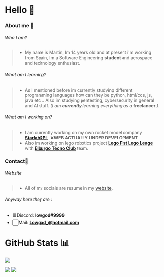 # Hello 👋

### About me 🚀
###### Who I am?
> * My name is Martin, Im 14 years old and at present i'm working from Spain, Im a Software Engineering **student** and aerospace and technology enthusiast.
###### What am I learning?
> * As I mentioned before im currently studying different programming languages how can they be python, html/ccs, js, java etc... Also im studying pentesting, cybersecurity in general and AI stuff. *(I am* ***currently*** *learning everything as a*  **freelancer** *)*.
###### What am I working on?
> * I am currently working on my own rocket model company **[StarlabRPL](https://starlabrpl.tk/)**. ❌**WEB ACTUALLY UNDER DEVELOPMENT**
> * Also im working on lego robotics project **[Lego Fist Lego Leage](https://www.firstlegoleague.org/)** with **[Elburgo Tecno Club](http://www.tecnoclub.es/)** team.

### Contact📲
###### Website
> * All of my socials are resume in my [website](https://l0wgod.xyz/). 
###### Anyway here they are :
* 🟪Discord: **lowgod#9999**
* ⬜️Mail: **Lowgod_@hotmail.com**


# GitHub Stats 📊
![](https://komarev.com/ghpvc/?username=lowg0d&color=blueviolet)

<img src="https://github-readme-stats.vercel.app/api?username=lowg0d&count_private=true&show_icons&theme=radical">                      <img src="https://github-readme-stats.vercel.app/api/top-langs/?username=lowg0d&show_icons&theme=radical">


<!--
🔥 Se vienen cositas 🔥

Yes, I know what you are thinking TOO MUCH ROCKETS ON THIS ACCOUNT!!! well what does it matter
-->
